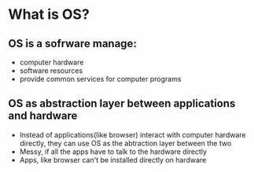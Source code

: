 # What is OS?

## OS is a sofrware manage:
 * computer hardware
 * software resources
 * provide common services for computer programs

 ## OS as abstraction layer between applications and hardware
 * Instead of applications(like browser) interact with computer hardware directly, they can use OS as the abtraction layer between the two
 * Messy, if all the apps have to talk to the hardware directly
 * Apps, like browser can't be installed directly on hardware 

